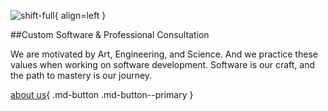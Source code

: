 ![shift-full](https://shift.software/assets/images/shift-full.png){  align=left }



##Custom Software & Professional Consultation	

We are motivated by Art, Engineering, and Science.
And we practice these values when working on software development.
Software is our craft, and the path to mastery is our journey.

[about us](/about/strategy-and-vision){ .md-button .md-button--primary }

